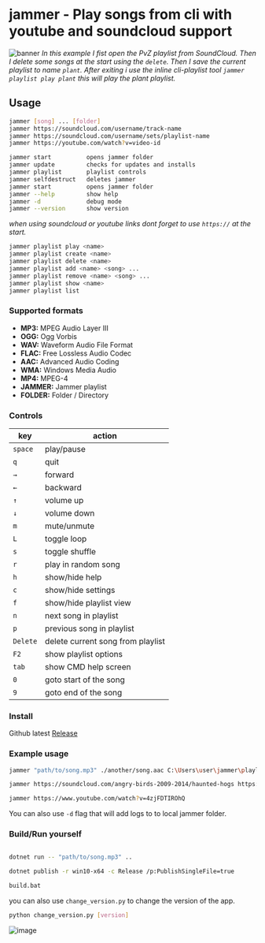 # jammer - Play songs from cli with youtube and soundcloud support

![banner](https://raw.githubusercontent.com/jooapa/jammer/main/.github/img/jammer-banner.gif)
*In this example I fist open the PvZ playlist from SoundCloud. Then I delete some songs at the start using the `delete`. Then I save the current playlist to name `plant`. After exiting i use the inline cli-playlist tool `jammer playlist play plant` this will play the plant playlist.*
## Usage

```bash
jammer [song] ... [folder]
jammer https://soundcloud.com/username/track-name 
jammer https://soundcloud.com/username/sets/playlist-name
jammer https://youtube.com/watch?v=video-id

jammer start          opens jammer folder
jammer update         checks for updates and installs
jammer playlist       playlist controls
jammer selfdestruct   deletes jammer
jammer start          opens jammer folder
jammer --help         show help
jammer -d             debug mode
jammer --version      show version

```

_when using soundcloud or youtube links dont forget to use `https://` at the start._

```bash
jammer playlist play <name>
jammer playlist create <name>
jammer playlist delete <name>
jammer playlist add <name> <song> ...
jammer playlist remove <name> <song> ...
jammer playlist show <name>
jammer playlist list
```

### Supported formats

- **MP3:** MPEG Audio Layer III
- **OGG:** Ogg Vorbis
- **WAV:** Waveform Audio File Format
- **FLAC:** Free Lossless Audio Codec
- **AAC:** Advanced Audio Coding
- **WMA:** Windows Media Audio
- **MP4:** MPEG-4
- **JAMMER:** Jammer playlist
- **FOLDER:** Folder / Directory

### Controls

| key | action |
|  --------  |  -------  |
| `space` | play/pause |
| `q` | quit |
| `→` | forward |
| `←` | backward |
| `↑` | volume up |
| `↓` | volume down |
| `m` | mute/unmute |
| `L` | toggle loop |
| `s` | toggle shuffle |
| `r` | play in random song |
| `h` | show/hide help |
| `c` | show/hide settings |
| `f` | show/hide playlist view |
| `n` | next song in playlist |
| `p` | previous song in playlist |
| `Delete` | delete current song from playlist |
| `F2` | show playlist options |
| `tab` | show CMD help screen|
| `0` | goto start of the song|
| `9` | goto end of the song|

### Install

Github latest [Release](https://github.com/jooapa/signal-jammer/releases/latest)

### Example usage

```bash
jammer "path/to/song.mp3" ./another/song.aac C:\Users\user\jammer\playlists\playlist.jammer "path/to/folder"
```

```bash
jammer https://soundcloud.com/angry-birds-2009-2014/haunted-hogs https://soundcloud.com/cohen-campbell-823175156/sets/angry-birds-epic
```

```bash
jammer https://www.youtube.com/watch?v=4zjFDTIROhQ
```

You can also use `-d` flag that will add logs to to local jammer folder.

### Build/Run yourself

```bash

dotnet run -- "path/to/song.mp3" ..
```

```bash
dotnet publish -r win10-x64 -c Release /p:PublishSingleFile=true
```

```bash
build.bat
```

you can also use `change_version.py` to change the version of the app.

```bash
python change_version.py [version]
```

![image](https://raw.githubusercontent.com/jooapa/jammer/main/jammer_HQ.png)
